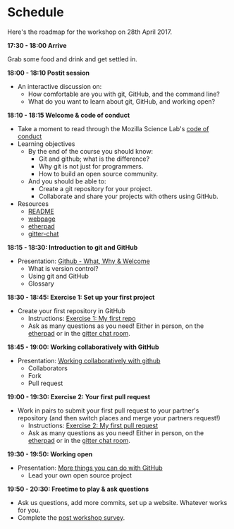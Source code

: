 # Schedule

Here's the roadmap for the workshop on 28th April 2017.

**17:30 - 18:00 Arrive**

Grab some food and drink and get settled in.

**18:00 - 18:10 Postit session**

* An interactive discussion on:
    * How comfortable are you with git, GitHub, and the command line?
    * What do you want to learn about git, GitHub, and working open?

**18:10 - 18:15 Welcome & code of conduct**

* Take a moment to read through the Mozilla Science Lab's [code of conduct](https://science.mozilla.org/code-of-conduct)
* Learning objectives
  * By the end of the course you should know:
    * Git and github; what is the difference?
    * Why git is not just for programmers.
    * How to build an open source community.
  * And you should be able to:
    * Create a git repository for your project.
    * Collaborate and share your projects with others using GitHub.
* Resources
  * [README](https://github.com/mozfellows-hack/friendly-github-intro/blob/gh-pages/README.md)
  * [webpage](https://mozfellows-hack.github.io/friendly-github-intro)
  * [etherpad](https://public.etherpad-mozilla.org/p/2017-04-28-friendly-github-intro)
  * [gitter-chat](https://gitter.im/mozfellows-hack/microwowqmul)

**18:15 - 18:30: Introduction to git and GitHub**

* Presentation: [Github - What, Why & Welcome](https://docs.google.com/presentation/d/120U_qFLpHMWrC7BQE55pNZbU8lPqa_NDUoNFEpvF67Y/edit?usp=sharing)
  * What is version control?
  * Using git and GitHub
  * Glossary

**18:30 - 18:45: Exercise 1: Set up your first project**

* Create your first repository in GitHub
    * Instructions: [Exercise 1: My first repo](https://mozfellows-hack.github.io/friendly-github-intro/exercises/my-first-repo/)
    * Ask as many questions as you need! Either in person, on the [etherpad](https://public.etherpad-mozilla.org/p/2017-04-28-friendly-github-intro) or in the [gitter chat room](hhttps://gitter.im/mozfellows-hack/microwowqmul).

**18:45 - 19:00: Working collaboratively with GitHub**
* Presentation: [Working collaboratively with github](https://docs.google.com/presentation/d/1VasZl8YsYMfhi1zYaYZ-kWykjp4T-ZqE5YrOImsC_Kg/edit?usp=sharing)
  * Collaborators
  * Fork
  * Pull request

**19:00 - 19:30: Exercise 2: Your first pull request**

* Work in pairs to submit your first pull request to your partner's repository (and then switch places and merge your partners request!)
  * Instructions: [Exercise 2: My first pull request](https://mozfellows-hack.github.io/friendly-github-intro/exercises/my-first-pullrequest/)
  * Ask as many questions as you need! Either in person, on the [etherpad](https://public.etherpad-mozilla.org/p/2017-04-28-friendly-github-intro) or in the [gitter chat room](hhttps://gitter.im/mozfellows-hack/microwowqmul).

**19:30 - 19:50: Working open**

* Presentation: [More things you can do with GitHub](https://docs.google.com/presentation/d/1ck0ZPHydsTkTjn_nhaqAiXiM1_uqcIV2i9u5wzfYEWw/edit?usp=sharing)
    * Lead your own open source project

**19:50 - 20:30: Freetime to play & ask questions**

* Ask us questions, add more commits, set up a website. Whatever works for you.
* Complete the [post workshop survey](https://www.surveymonkey.co.uk/r/75QSRSK).
